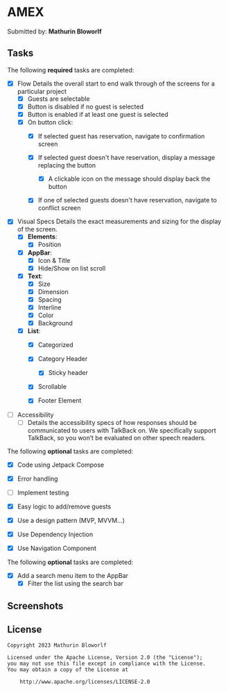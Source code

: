 # AMEX

Submitted by: **Mathurin Bloworlf**

## Tasks

The following **required** tasks are completed:

* [x] Flow
  Details the overall start to end walk through of the screens for a particular project
    * [x] Guests are selectable
    * [x] Button is disabled if no guest is selected
    * [x] Button is enabled if at least one guest is selected
    * [x] On button click:
        * [x] If selected guest has reservation, navigate to confirmation screen
        * [x] If selected guest doesn't have reservation, display a message replacing the button
            * [x] A clickable icon on the message should display back the button
        * [x] If one of selected guests doesn't have reservation, navigate to conflict screen


* [x] Visual Specs
  Details the exact measurements and sizing for the display of the screen.
    * [x] **Elements**:
        * [x] Position
    * [x] **AppBar**:
        * [x] Icon & Title
        * [x] Hide/Show on list scroll
    * [x] **Text**:
        * [x] Size
        * [x] Dimension
        * [x] Spacing
        * [x] Interline
        * [x] Color
        * [x] Background
    * [x] **List**:
        * [x] Categorized
        * [x] Category Header
            * [x] Sticky header
        * [x] Scrollable
        * [x] Footer Element


* [ ] Accessibility
    * [ ] Details the accessibility specs of how responses should be communicated to users with
      TalkBack on. We specifically support TalkBack, so you won’t be evaluated on other speech
      readers.

The following **optional** tasks are completed:

* [x] Code using Jetpack Compose
* [x] Error handling
* [ ] Implement testing
* [x] Easy logic to add/remove guests
* [x] Use a design pattern (MVP, MVVM...)
* [x] Use Dependency Injection
* [x] Use Navigation Component


The following **optional** tasks are completed:
* [x] Add a search menu item to the AppBar
  * [x] Filter the list using the search bar

## Screenshots

## License

    Copyright 2023 Mathurin Bloworlf

    Licensed under the Apache License, Version 2.0 (the "License");
    you may not use this file except in compliance with the License.
    You may obtain a copy of the License at

        http://www.apache.org/licenses/LICENSE-2.0
